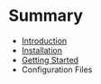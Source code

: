 # Summary

* [Introduction](README.md)
* [Installation](installation.md)
* [Getting Started](getting_started.md)
* Configuration Files

